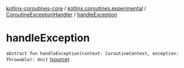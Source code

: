[kotlinx-coroutines-core](../../index.md) / [kotlinx.coroutines.experimental](../index.md) / [CoroutineExceptionHandler](index.md) / [handleException](.)

# handleException

`abstract fun handleException(context: CoroutineContext, exception: Throwable): Unit` [(source)](http://github.com/kotlin/kotlinx.coroutines/tree/master/kotlinx-coroutines-core/src/main/kotlin/kotlinx/coroutines/experimental/CoroutineExceptionHandler.kt#L52)